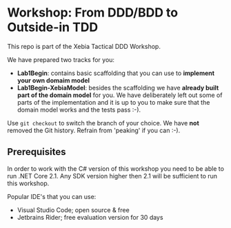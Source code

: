 # Workshop: From DDD/BDD to Outside-in TDD

This repo is part of the Xebia Tactical DDD Workshop. 

We have prepared two tracks for you:
- **Lab1Begin**: contains basic scaffolding that you can use to **implement your own domaim model**
- **Lab1Begin-XebiaModel**: besides the scaffolding we have **already built part of the domain model** for you. We have deliberately left out some of parts of the implementation and it is up to you to make sure that the domain model works and the tests pass :-).

Use `git checkout` to switch the branch of your choice. We have **not** removed the Git history. Refrain from 'peaking' if you can :-).

## Prerequisites
In order to work with the C# version of this workshop you need to be able to run .NET Core 2.1. Any SDK version higher then 2.1 will be sufficient to run this workshop. 

Popular IDE's that you can use:
- Visual Studio Code; open source & free
- Jetbrains Rider; free evaluation version for 30 days
